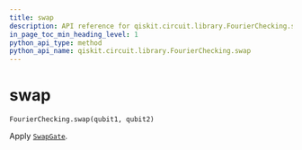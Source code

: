 ```yaml
---
title: swap
description: API reference for qiskit.circuit.library.FourierChecking.swap
in_page_toc_min_heading_level: 1
python_api_type: method
python_api_name: qiskit.circuit.library.FourierChecking.swap
---
```


# swap

<span id="qiskit.circuit.library.FourierChecking.swap" />

`FourierChecking.swap(qubit1, qubit2)`

Apply [`SwapGate`](qiskit.circuit.library.SwapGate "qiskit.circuit.library.SwapGate").

